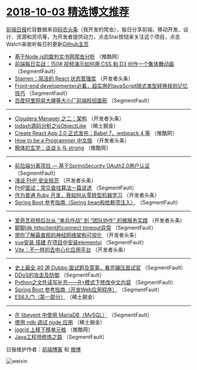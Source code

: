 # [2018-10-03 精选博文推荐](http://hao.caibaojian.com/date/2018/10/03)

[前端日报](http://caibaojian.com/c/news)栏目数据来自[码农头条](http://hao.caibaojian.com/)（我开发的爬虫），每日分享前端、移动开发、设计、资源和资讯等，为开发者提供动力，点击Star按钮来关注这个项目，点击Watch来收听每日的更新[Github主页](https://github.com/kujian/frontendDaily)
* [基于Node.js的裁判文书网爬虫分析](http://hao.caibaojian.com/88048.html) （推酷网）
* [前端每日实战：150# 视频演示如何用 CSS 和 D3 创作一个集体舞动画](http://hao.caibaojian.com/88021.html) （SegmentFault）
* [Stamen：简洁的 React 状态管理库](http://hao.caibaojian.com/88038.html) （开发者头条）
* [Front-end developmenter必看，超实用的javaScript隐式类型转换规则记忆技巧](http://hao.caibaojian.com/88017.html) （SegmentFault）
* [百度阿里网易大疆等大小厂前端校招面筋](http://hao.caibaojian.com/88012.html) （SegmentFault）

***
* [Cloudera Manager 之二：架构](http://hao.caibaojian.com/88039.html) （开发者头条）
* [lodash源码分析之isObjectLike](http://hao.caibaojian.com/88028.html) （稀土掘金）
* [Create React App 2.0 正式发布：Babel 7、webpack 4 等](http://hao.caibaojian.com/88050.html) （推酷网）
* [How to be a Programmer 中文版](http://hao.caibaojian.com/88032.html) （开发者头条）
* [粗体的玄学：谈谈 b 与 strong](http://hao.caibaojian.com/88051.html) （推酷网）

***
* [前后端分离项目 — 基于SpringSecurity OAuth2.0用户认证](http://hao.caibaojian.com/88022.html) （SegmentFault）
* [浅谈 PHP 安全规范](http://hao.caibaojian.com/88035.html) （开发者头条）
* [PHP面试：常见查找算法一篇说透](http://hao.caibaojian.com/88018.html) （SegmentFault）
* [作为普通 Ruby 开发，我如何从零转型机器学习](http://hao.caibaojian.com/88033.html) （开发者头条）
* [Spring Boot 参考指南（Spring bean和依赖项注入）](http://hao.caibaojian.com/88023.html) （SegmentFault）

***
* [爱奇艺视频后台从 “单兵作战” 到 “团队协作” 的微服务实践](http://hao.caibaojian.com/88034.html) （开发者头条）
* [聊聊jdk httpclient的connect timeout异常](http://hao.caibaojian.com/88019.html) （SegmentFault）
* [带你了解最直观的神经网络架构可视化](http://hao.caibaojian.com/88036.html) （开发者头条）
* [vue安装 搭建 在项目中安装elementui](http://hao.caibaojian.com/88020.html) （SegmentFault）
* [Vite：不一样的去中心化应用平台](http://hao.caibaojian.com/88037.html) （开发者头条）

***
* [史上最全 40 道 Dubbo 面试题及答案，看完碾压面试官](http://hao.caibaojian.com/88024.html) （SegmentFault）
* [DDoS的攻击及防御](http://hao.caibaojian.com/88013.html) （SegmentFault）
* [Python之文件读写补充——R+模式下修改中文内容](http://hao.caibaojian.com/88025.html) （SegmentFault）
* [Spring Boot 参考指南（开发Web应用程序）](http://hao.caibaojian.com/88014.html) （SegmentFault）
* [ES6入门（第一部分）](http://hao.caibaojian.com/88026.html) （稀土掘金）

***
* [在 libevent 中使用 MariaDB（MySQL）](http://hao.caibaojian.com/88015.html) （SegmentFault）
* [使用 ndb 调试 node 应用](http://hao.caibaojian.com/88027.html) （稀土掘金）
* [jqgrid 上移下移单元格](http://hao.caibaojian.com/88049.html) （推酷网）
* [Java工程师修炼之路](http://hao.caibaojian.com/88016.html) （SegmentFault）

日报维护作者：[前端博客](http://caibaojian.com/) 和 [微博](http://caibaojian.com/go/weibo)

![weixin](https://user-images.githubusercontent.com/3055447/38468989-651132ac-3b80-11e8-8e6b-15122322a9d7.png)